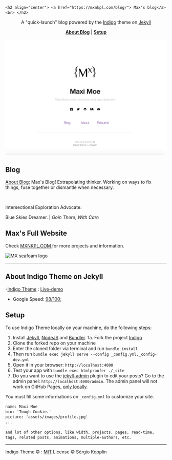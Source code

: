 <p align="center">

    <h2 align="center"> <a href="https://mxnkpl.com/blog/"> Max's blog</a><br> </h2>
</p>

<p align="center">A "quick-launch" blog powered by the <a href="https://github.com/sergiokopplin/indigo/">Indigo</a>
theme on
<a href="https://jekyllrb.com"> Jekyll</a>
</p>

<p align="center">
    <b><a href="README.md#blog">About Blog</a></b>
    |
    <b><a href="README.md#setup">Setup</a></b>
</p>

<p align="center">
    <img src="assets/images/screenshot.png"/>
</p>

## Blog

<a href="https://mxnkpl.com/blog/"> About Blog:</a>
Max's Blog! Extrapolating thinker.
Working on ways to fix things, fuse together or dismantle when necessary.

<br>

Intersectional Exploration Advocate.
<br>

Blue Skies Dreamer.  |  _*Goin There, With Care*_


## Max's Full Website

Check <a href="https://mxnkpl.com"> MXNKPL.COM </a> for more projects and information.

![MX seafoam logo](https://i.ibb.co/cDdKmJ0/mx-seafoam.png)

***


## About Indigo Theme on Jekyll

-[Indigo Theme](https://github.com/sergiokopplin/indigo/) : [Live-demo](http://sergiokopplin.github.io/indigo/)
- Google Speed: [98/100](https://developers.google.com/speed/pagespeed/insights/?url=http%3A%2F%2Fsergiokopplin.github.io%2Findigo%2F);

## Setup
To use Indigo Theme locally on your machine, do the following steps:

1. Install [Jekyll](https://jekyllrb.com/docs/), [NodeJS](https://nodejs.org/) and [Bundler](http://bundler.io/).
1a. Fork the project [Indigo](https://github.com/sergiokopplin/indigo/fork)
2. Clone the forked repo on your machine
3. Enter the cloned folder via terminal and run `bundle install`
4. Then run `bundle exec jekyll serve --config _config.yml,_config-dev.yml`
5. Open it in your browser: `http://localhost:4000`
6. Test your app with `bundle exec htmlproofer ./_site`
7. Do you want to use the [jekyll-admin](https://jekyll.github.io/jekyll-admin/) plugin to edit your posts? Go to the admin panel: `http://localhost:4000/admin`. The admin panel will not work on GitHub Pages, [only locally](https://github.com/jekyll/jekyll-admin/issues/341#issuecomment-292739469).

You must fill some informations on `_config.yml` to customize your site.

```
name: Maxi Moe
bio: 'Tough Cookie.'
picture: 'assets/images/profile.jpg'
...

and lot of other options, like width, projects, pages, read-time, tags, related posts, animations, multiple-authors, etc.
```

---
Indigo Theme © :
[MIT](http://kopplin.mit-license.org/) License © Sérgio Kopplin
